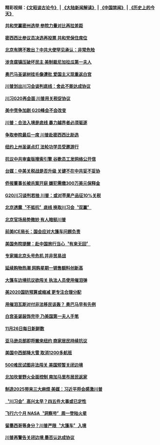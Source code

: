 #### 精彩视频：[《文昭谈古论今》](https://github.com/gfw-breaker/wenzhao/blob/master/README.md?t=11282132) | [《大陆新闻解读》](https://github.com/gfw-breaker/ntdtv-comedy/blob/master/README.md?t=11282132) | [《中国禁闻》](https://github.com/gfw-breaker/ntdtv-news/blob/master/README.md?t=11282132) | [《历史上的今天》](https://github.com/gfw-breaker/today-in-history/blob/master/README.md?t=11282132) 

#### [共和党赢密州选举 参院力量对比再拉差距](../pages/news203/a1401168.md?t=11282132) 

#### [密西西比参议员决选再投票 共和党保住席位](../pages/news203/a1401160.md?t=11282132) 

#### [北京有牌不敢出？中共大使罕见承认：非常危险](../pages/news203/a1401108.md?t=11282132) 

#### [涉贪腐镇压破坏民主 美制裁尼加拉瓜第一夫人](../pages/news203/a1401106.md?t=11282132) 

#### [奥巴马圣诞树挂毛像遭批 爱国主义现重返白宫](../pages/news203/a1401063.md?t=11282132) 

#### [川普划出川习会谈判底线：舍此不能达成协议](../pages/news203/a1401005.md?t=11282132) 

#### [川习G20再会面 川普用关税促协议](../pages/news203/a1401051.md?t=11282132) 

#### [美中竞争加剧  G20峰会不会改变](../pages/news203/a1401047.md?t=11282132) 

#### [川普：合法入境是底线 暴力越界者必须驱逐](../pages/news203/a1401031.md?t=11282132) 

#### [争取参院最后一席 川普赴密西西比助选](../pages/news203/a1401029.md?t=11282132) 

#### [纽约上州圣诞点灯 法轮功学员受邀游行](../pages/news203/a1401016.md?t=11282132) 

#### [抗议中共审查版搜索引擎 谷歌员工发网络公开信](../pages/news203/a1401007.md?t=11282132) 

#### [台媒：中美关税战是否升级 关键不在中共妥不妥协](../pages/news203/a1400762.md?t=11282132) 

#### [侨报董事长被杀案开庭 嫌犯需缴300万美元保释金](../pages/news203/a1400953.md?t=11282132) 

#### [G20川习谈判若挫 川普：或对苹果产品征10%关税](../pages/news203/a1400956.md?t=11282132) 

#### [北京透露〝不抵抗〞底线 换取川习会〝双赢〞](../pages/news203/a1400820.md?t=11282132) 

#### [北京官场局势微妙 有人暗挺川普](../pages/news203/a1400938.md?t=11282132) 

#### [前美ICE局长：国会应对大篷车问题负责](../pages/news203/a1400941.md?t=11282132) 

#### [美国务院提醒：赴中国旅行当心〝有来无回〞](../pages/news203/a1400931.md?t=11282132) 

#### [专家揭北京头号危机 并非贸易战](../pages/news203/a1400793.md?t=11282132) 

#### [延续购物热潮 网购星期一销售额料创新高](../pages/news203/a1400895.md?t=11282132) 

#### [大篷车边境抗议欲闯关 执法人员使用催泪弹](../pages/news203/a1400890.md?t=11282132) 

#### [美2020国防预算或缩减 更专注合理分配](../pages/news203/a1400887.md?t=11282132) 

#### [用催泪瓦斯对付非法移民该轰？ 奥巴马早有先例](../pages/news203/a1400884.md?t=11282132) 

#### [白宫圣诞装饰完毕 乃美国第一夫人手笔](../pages/news203/a1400883.md?t=11282132) 

#### [11月26日每日新鲜数](../pages/news203/a1400865.md?t=11282132) 

#### [亚马逊总部即将搬来纽约 商家居民持续抗议](../pages/news203/a1400863.md?t=11282132) 

#### [美国中西部降大雪 取消1200多航班](../pages/news203/a1400854.md?t=11282132) 

#### [500难民试图非法闯关 美国短暂关闭边境](../pages/news203/a1400845.md?t=11282132) 

#### [北加坎普野火全面控制 南加马里布居民返家](../pages/news203/a1400782.md?t=11282132) 

#### [制造2025带来三大麻烦  美媒：习近平将会感激川普](../pages/news203/a1400721.md?t=11282132) 

#### [〝川习会〞高兴太早？四五件大事或已定性](../pages/news203/a1400788.md?t=11282132) 

#### [飞行六个月 NASA〝洞察号〞周一登陆火星](../pages/news203/a1400748.md?t=11282132) 

#### [留墨西哥等身分？川普严限〝大篷车〞入境](../pages/news203/a1400779.md?t=11282132) 

#### [川普再警告关闭边境 墨否认达成协议](../pages/news203/a1400758.md?t=11282132) 

